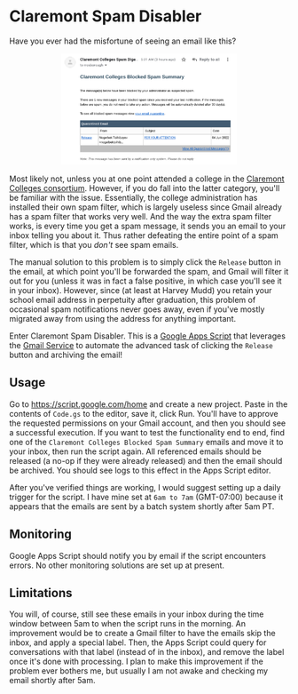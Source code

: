 # Claremont Spam Disabler

Have you ever had the misfortune of seeing an email like this?

<p align="center"> <img src="screenshot.png" alt="Screenshot of a spam
email sent by the Claremont Colleges" height="200"/> </p>

Most likely not, unless you at one point attended a college in the
[Claremont Colleges consortium](https://www.claremont.edu/). However,
if you do fall into the latter category, you'll be familiar with the
issue. Essentially, the college administration has installed their own
spam filter, which is largely useless since Gmail already has a spam
filter that works very well. And the way the extra spam filter works,
is every time you get a spam message, it sends you an email to your
inbox telling you about it. Thus rather defeating the entire point of
a spam filter, which is that you *don't* see spam emails.

The manual solution to this problem is to simply click the `Release`
button in the email, at which point you'll be forwarded the spam, and
Gmail will filter it out for you (unless it was in fact a false
positive, in which case you'll see it in your inbox). However, since
(at least at Harvey Mudd) you retain your school email address in
perpetuity after graduation, this problem of occasional spam
notifications never goes away, even if you've mostly migrated away
from using the address for anything important.

Enter Claremont Spam Disabler. This is a [Google Apps
Script](https://developers.google.com/apps-script) that leverages the
[Gmail
Service](https://developers.google.com/apps-script/reference/gmail) to
automate the advanced task of clicking the `Release` button and
archiving the email!

## Usage

Go to <https://script.google.com/home> and create a new project. Paste
in the contents of `Code.gs` to the editor, save it, click Run. You'll
have to approve the requested permissions on your Gmail account, and
then you should see a successful execution. If you want to test the
functionality end to end, find one of the `Claremont Colleges Blocked
Spam Summary` emails and move it to your inbox, then run the script
again. All referenced emails should be released (a no-op if they were
already released) and then the email should be archived. You should
see logs to this effect in the Apps Script editor.

After you've verified things are working, I would suggest setting up a
daily trigger for the script. I have mine set at `6am to 7am`
(GMT-07:00) because it appears that the emails are sent by a batch
system shortly after 5am PT.

## Monitoring

Google Apps Script should notify you by email if the script encounters
errors. No other monitoring solutions are set up at present.

## Limitations

You will, of course, still see these emails in your inbox during the
time window between 5am to when the script runs in the morning. An
improvement would be to create a Gmail filter to have the emails skip
the inbox, and apply a special label. Then, the Apps Script could
query for conversations with that label (instead of in the inbox), and
remove the label once it's done with processing. I plan to make this
improvement if the problem ever bothers me, but usually I am not awake
and checking my email shortly after 5am.
